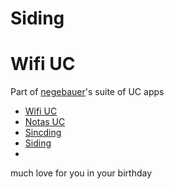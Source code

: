 # Siding

# Wifi UC

Part of [negebauer](https://www.github.io/negebauer)'s suite of UC apps

- [Wifi UC](https://www.github.com/negebauer/wifiuc)
- [Notas UC](https://www.github.com/negebauer/notasuc)
- [Sincding](https://www.github.com/negebauer/sincding)
- [Siding](https://www.github.com/negebauer/siding)
- 
much love for you in your birthday

